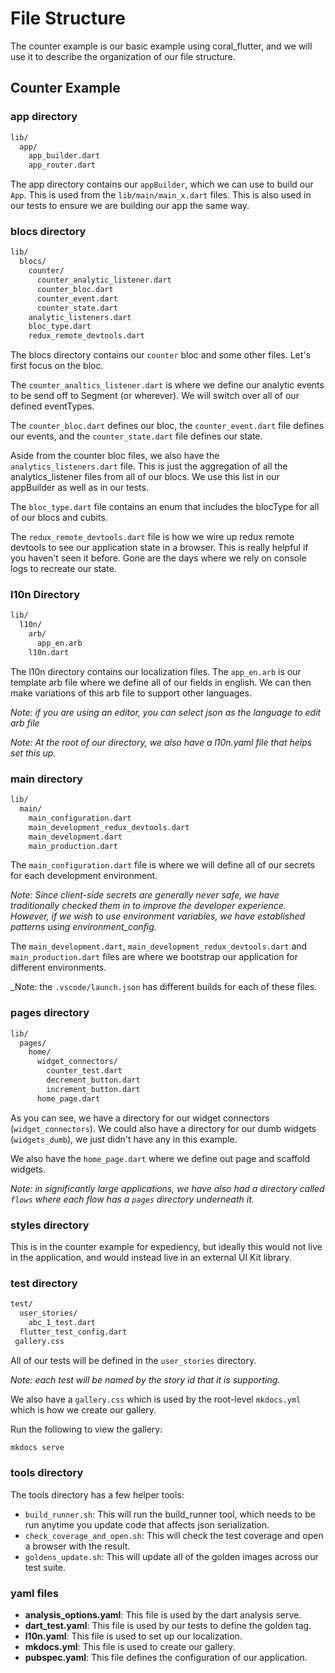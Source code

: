 # File Structure

The counter example is our basic example using coral_flutter, and we will use it to describe the organization of our file structure.

## Counter Example

### app directory

```md
lib/
  app/
    app_builder.dart
    app_router.dart
```

The app directory contains our `appBuilder`, which we can use to build our `App`.  This is used from the `lib/main/main_x.dart` files. This is also used in our tests to ensure we are building our app the same way.

### blocs directory

```md
lib/
  blocs/
    counter/
      counter_analytic_listener.dart
      counter_bloc.dart
      counter_event.dart
      counter_state.dart
    analytic_listeners.dart
    bloc_type.dart
    redux_remote_devtools.dart
```

The blocs directory contains our `counter` bloc and some other files. Let's first focus on the bloc.

The `counter_analtics_listener.dart` is where we define our analytic events to be send off to Segment (or wherever). We will switch over all of our defined eventTypes.

The `counter_bloc.dart` defines our bloc, the `counter_event.dart` file defines our events, and the `counter_state.dart` file defines our state.

Aside from the counter bloc files, we also have the `analytics_listeners.dart` file. This is just the aggregation of all the analytics_listener files from all of our blocs. We use this list in our appBuilder as well as in our tests.

The `bloc_type.dart` file contains an enum that includes the blocType for all of our blocs and cubits.

The `redux_remote_devtools.dart` file is how we wire up redux remote devtools to see our application state in a browser. This is really helpful if you haven't seen it before. Gone are the days where we rely on console logs to recreate our state.

### l10n Directory

```md
lib/
  l10n/
    arb/
      app_en.arb
    l10n.dart
```

The l10n directory contains our localization files.  The `app_en.arb` is our template arb file where we define all of our fields in english. We can then make variations of this arb file to support other languages.

_Note: if you are using an editor, you can select json as the language to edit arb file_

_Note: At the root of our directory, we also have a l10n.yaml file that helps set this up._

### main directory

```md
lib/
  main/
    main_configuration.dart
    main_development_redux_devtools.dart
    main_development.dart
    main_production.dart
```

The `main_configuration.dart` file is where we will define all of our secrets for each development environment.

_Note: Since client-side secrets are generally never safe, we have traditionally checked them in to improve the developer experience. However, if we wish to use environment variables, we have established patterns using environment_config._

The `main_development.dart`, `main_development_redux_devtools.dart` and `main_production.dart` files are where we bootstrap our application for different environments.

_Note: the `.vscode/launch.json` has different builds for each of these files.

### pages directory

```md
lib/
  pages/
    home/
      widget_connectors/
        counter_test.dart
        decrement_button.dart
        increment_button.dart
      home_page.dart
```

As you can see, we have a directory for our widget connectors (`widget_connectors`). We could also have a directory for our dumb widgets (`widgets_dumb`), we just didn't have any in this example.

We also have the `home_page.dart` where we define out page and scaffold widgets.

_Note: in significantly large applications, we have also had a directory called `flows` where each flow has a `pages` directory underneath it._

### styles directory

This is in the counter example for expediency, but ideally this would not live in the application, and would instead live in an external UI Kit library.

### test directory

```md
test/
  user_stories/
    abc_1_test.dart
  flutter_test_config.dart
 gallery.css
```

All of our tests will be defined in the `user_stories` directory.

_Note: each test will be named by the story id that it is supporting._

We also have a `gallery.css` which is used by the root-level `mkdocs.yml` which is how we create our gallery.

Run the following to view the gallery:

```sh
mkdocs serve
```

### tools directory

The tools directory has a few helper tools:

- `build_runner.sh`: This will run the build_runner tool, which needs to be run anytime you update code that affects json serialization.
- `check_coverage_and_open.sh`: This will check the test coverage and open a browser with the result.
- `goldens_update.sh`: This will update all of the golden images across our test suite.

### yaml files

- **analysis_options.yaml**: This file is used by the dart analysis serve.
- **dart_test.yaml**: This file is used by our tests to define the golden tag.
- **l10n.yaml**: This file is used to set up our localization.
- **mkdocs.yml**: This file is used to create our gallery.
- **pubspec.yaml**: This file defines the configuration of our application.
